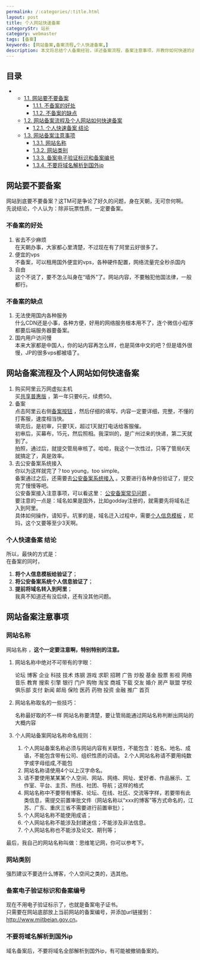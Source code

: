 ```yaml
---
permalink: /:categories/:title.html
layout: post
title: 个人网站快速备案
categoryStr: 站长
category: webmaster
tags: [备案]
keywords: [网站备案,备案流程,个人快速备案,]
description: 本文将总结个人备案经验，详述备案流程，备案注意事项，并教你如何快速的进行个人网站备案。
---
```


<div id="table-of-contents">
<h2>目录</h2>
<div id="text-table-of-contents">
<ul>
<li>
<ul>
<li><a href="#sec-1-1">1.1. 网站要不要备案</a>
<ul>
<li><a href="#sec-1-1-1">1.1.1. 不备案的好处</a></li>
<li><a href="#sec-1-1-2">1.1.2. 不备案的缺点</a></li>
</ul>
</li>
<li><a href="#sec-1-2">1.2. 网站备案流程及个人网站如何快速备案</a>
<ul>
<li><a href="#sec-1-2-1">1.2.1. 个人快速备案 结论</a></li>
</ul>
</li>
<li><a href="#sec-1-3">1.3. 网站备案注意事项</a>
<ul>
<li><a href="#sec-1-3-1">1.3.1. 网站名称</a></li>
<li><a href="#sec-1-3-2">1.3.2. 网站类别</a></li>
<li><a href="#sec-1-3-3">1.3.3. 备案电子验证标识和备案编号</a></li>
<li><a href="#sec-1-3-4">1.3.4. 不要将域名解析到国外ip</a></li>
</ul>
</li>
</ul>
</li>
</ul>
</div>
</div>



## 网站要不要备案<a id="sec-1-1" name="sec-1-1"></a>

网站到底要不要备案？这TM可是争论了好久的问题，身在天朝，无可奈何啊。  
先说结论，个人认为：除非玩票性质，一定要备案。  

### 不备案的好处<a id="sec-1-1-1" name="sec-1-1-1"></a>

1. 省去不少麻烦  
在天朝办事，大家都心里清楚，不过现在有了阿里云好很多了。  
2. 便宜的vps  
不备案，可以租用国外便宜的vps，各种硬件配置，网络流量完全秒杀国内  
3. 自由  
这个不说了，要不怎么叫身在“墙外”了。网站内容，不要触犯他国法律，一般都行。  

### 不备案的缺点<a id="sec-1-1-2" name="sec-1-1-2"></a>

1. 无法使用国内各种服务  
什么CDN还是小事，各种方便，好用的网络服务根本用不了，连个微信小程序都要后端服务器要备案。  
2. 国内用户访问慢  
本来大家都是中国人，你的站内容再怎么样，也是简体中文的吧？但是墙外很慢，JP的很多vps都被墙了。   

## 网站备案流程及个人网站如何快速备案<a id="sec-1-2" name="sec-1-2"></a>

1. 购买阿里云万网虚拟主机   
买[共享普惠版](https://wanwang.aliyun.com/hosting/free?spm=5176.8060947.858673.gongxiangpuhui.16fc11faTwhXAj) ，第一年只要6元，续费50。  
2. 备案  
点击阿里云右侧[备案按钮](https://beian.aliyun.com/?spm=5176.8047873.765261.4.4dd8d51117SD3z) ，然后仔细的填写，内容一定要详细，完整，不懂的打客服，速度相当快。  
填完后，是初审，只要1天，超过1天就打电话给客服催。  
初审后，买幕布，15元，然后照相。我深圳的，是广州过来的快递，第二天就到了。  
拍照，通过后，就提交管局审核了。哈哈，我这个一次性过，只等了管局6天就搞定了，真是效率。  
3. 去公安备案系统接入  
你以为这样就完了？too young，too simple。  
备案通过之后，还需要去[公安备案系统接入](http://www.beian.gov.cn/portal/index) 。又要进行各种身份验证了，提交完了慢慢等吧。  
公安备案接入注意事项，可以看这里： [公安备案常见问题](https://help.aliyun.com/knowledge_detail/36981.html?spm=0.0.0.0.BfWgTk) 。  
要注意的一点是：域名如果是国外，比如godday注册的，就需要先将域名迁入到阿里。  
具体如何操作，请知乎。坑爹的是，域名迁入过程中，需要[个人信息模板](https://domain.console.aliyun.com/?spm=5176.78016.342142.3.56cb490b2H508i#/infotemplate) ，尼玛，这个又要等至少3天啊。  

### 个人快速备案 结论<a id="sec-1-2-1" name="sec-1-2-1"></a>

所以，最快的方式是：  
在备案的同时，  
1. **将个人信息模板给验证了**；  
2. **将公安备案系统个人信息验证了**；  
3. **提前将域名转入到阿里**；  
我真不知道还有没后续，还有没其他问题。

## 网站备案注意事项<a id="sec-1-3" name="sec-1-3"></a>

### 网站名称<a id="sec-1-3-1" name="sec-1-3-1"></a>

网站名称 ，**这个一定要注意啊，特别特别的注意。**  

1. 网站名称中绝对不可带有的字眼：  

    论坛 博客 企业 科技  技术 炼钢  游戏 求职 招聘  广告 炒股 基金 股票 影视 网络音乐
    教育 搜索 引擎 银行  门户 购物  淘宝 商城 下载  交友 婚介 房产 联盟 学校 俱乐部
    支付 新闻 邮局 保险  医药 药物  投资 金融 推广  首页

2.  网站名称取名的一些技巧：  

    名称最好取的不一样
    网站名称要清楚，要让管局能通过网站名称判断出网站的大概内容

3.  个人网站备案网站名称命名规则：  

    1. 个人网站备案名称必须与网站内容有关联性，不能包含：姓名、地名、成语，不能包含带有公司、组织性质的词语。
    2.个人网站名称请不要用纯数字或字母组成,不能包
    3. 网站名称请使用4个以上汉字命名。
    4. 请不要使用某某某个人空间、网站、网络、网址、爱好者、作品展示、工作室、平台、主页、热线、社团、导航；这样的格式
    5. 网站名称中不要带有博客、论坛、在线、社区、交流等字样，若要带有此类信息，需提交前置审批文件（网站名称以“xxx的博客”等方式命名的，江苏、广东、重庆三省不需要进行前置审批）；
    6. 个人网站名称不能使用成语；
    7. 个人网站名称不能涉及封建迷信；不能涉及非法信息。
    8. 个人网站名称也不能涉及论文、期刊等；
    
      
最后，我自己的网站名称叫做：思维笔记网，你可以参考下。

### 网站类别<a id="sec-1-3-2" name="sec-1-3-2"></a>

强烈建议不要选什么博客，个人空间之类的，选其他。

### 备案电子验证标识和备案编号<a id="sec-1-3-3" name="sec-1-3-3"></a>

现在不用电子验证标示了，也就是备案电子证书。  
只需要在网站底部放上当前网站的备案编号，并添加url链接到：<http://www.miitbeian.gov.cn>。  

### 不要将域名解析到国外ip<a id="sec-1-3-4" name="sec-1-3-4"></a>

域名备案后，不要将域名全部解析到国外ip，有可能被撤销备案的。  
